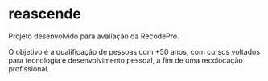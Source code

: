 # reascende
Projeto desenvolvido para avaliação da RecodePro.

O objetivo é a qualificação de pessoas com +50 anos, com cursos voltados para tecnologia e desenvolvimento pessoal, a fim de uma recolocação profissional.